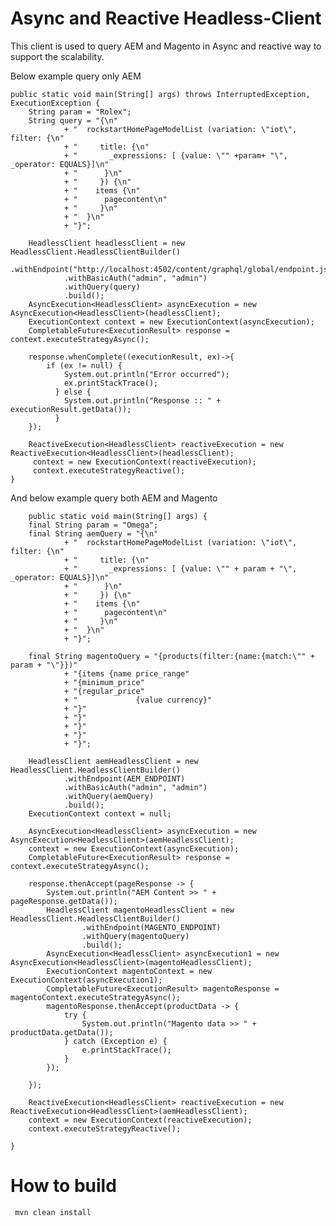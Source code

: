 # Async and Reactive Headless-Client

This client is used to query AEM and Magento in Async and reactive way to support the scalability.

Below example query only AEM

	public static void main(String[] args) throws InterruptedException, ExecutionException {
		String param = "Rolex";
		String query = "{\n"
				+ "  rockstartHomePageModelList (variation: \"iot\", filter: {\n"
				+ "    	title: {\n"
				+ "       _expressions: [ {value: \"" +param+ "\", _operator: EQUALS}]\n"
				+ "      }\n"
				+ "  	}) {\n"
				+ "    items {\n"
				+ "      pagecontent\n"
				+ "     }\n"
				+ "  }\n"
				+ "}";
		
		HeadlessClient headlessClient = new HeadlessClient.HeadlessClientBuilder()
				.withEndpoint("http://localhost:4502/content/graphql/global/endpoint.json")
				.withBasicAuth("admin", "admin")
				.withQuery(query)
				.build();
		AsyncExecution<HeadlessClient> asyncExecution = new AsyncExecution<HeadlessClient>(headlessClient);
		ExecutionContext context = new ExecutionContext(asyncExecution);
		CompletableFuture<ExecutionResult> response = context.executeStrategyAsync();
			
		response.whenComplete((executionResult, ex)->{
		    if (ex != null) {
		        System.out.println("Error occurred");
		        ex.printStackTrace();
		      } else {
		        System.out.println("Response :: " + executionResult.getData());
		      }
		});
		
		ReactiveExecution<HeadlessClient> reactiveExecution = new ReactiveExecution<HeadlessClient>(headlessClient);
		 context = new ExecutionContext(reactiveExecution);
		 context.executeStrategyReactive();
	}

And below example query both AEM and Magento

	    public static void main(String[] args) {
        final String param = "Omega";
        final String aemQuery = "{\n"
                + "  rockstartHomePageModelList (variation: \"iot\", filter: {\n"
                + "    	title: {\n"
                + "       _expressions: [ {value: \"" + param + "\", _operator: EQUALS}]\n"
                + "      }\n"
                + "  	}) {\n"
                + "    items {\n"
                + "      pagecontent\n"
                + "     }\n"
                + "  }\n"
                + "}";

        final String magentoQuery = "{products(filter:{name:{match:\"" + param + "\"}})"
                + "{items {name price_range"
                + "{minimum_price"
                + "{regular_price"
                + "				{value currency}"
                + "}"
                + "}"
                + "}"
                + "}"
                + "}";

        HeadlessClient aemHeadlessClient = new HeadlessClient.HeadlessClientBuilder()
                .withEndpoint(AEM_ENDPOINT)
                .withBasicAuth("admin", "admin")
                .withQuery(aemQuery)
                .build();
        ExecutionContext context = null;

        AsyncExecution<HeadlessClient> asyncExecution = new AsyncExecution<HeadlessClient>(aemHeadlessClient);
        context = new ExecutionContext(asyncExecution);
        CompletableFuture<ExecutionResult> response = context.executeStrategyAsync();

        response.thenAccept(pageResponse -> {
            System.out.println("AEM Content >> " + pageResponse.getData());
            HeadlessClient magentoHeadlessClient = new HeadlessClient.HeadlessClientBuilder()
                    .withEndpoint(MAGENTO_ENDPOINT)
                    .withQuery(magentoQuery)
                    .build();
            AsyncExecution<HeadlessClient> asyncExecution1 = new AsyncExecution<HeadlessClient>(magentoHeadlessClient);
            ExecutionContext magentoContext = new ExecutionContext(asyncExecution1);
            CompletableFuture<ExecutionResult> magentoResponse = magentoContext.executeStrategyAsync();
            magentoResponse.thenAccept(productData -> {
                try {
                    System.out.println("Magento data >> " + productData.getData());
                } catch (Exception e) {
                    e.printStackTrace();
                }
            });

        });

        ReactiveExecution<HeadlessClient> reactiveExecution = new ReactiveExecution<HeadlessClient>(aemHeadlessClient);
        context = new ExecutionContext(reactiveExecution);
        context.executeStrategyReactive();

    }

# How to build

     mvn clean install
